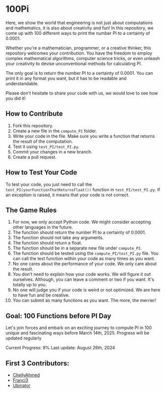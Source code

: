 # 100Pi

Here, we show the world that engineering is not just about computations and mathematics, it is also about creativity and fun! In this repository, we come up with 100 different ways to print the number PI to a certainty of 0.0001.

Whether you're a mathematician, programmer, or a creative thinker, this repository welcomes your contribution. You have the freedom to employ complex mathematical algorithms, computer science tricks, or even unleash your creativity to devise unconventional methods for calculating PI.

The only goal is to return the number PI to a certainty of 0.0001. You can print it in any format you want, but it has to be readable and understandable.

Please don't hesitate to share your code with us, we would love to see how you did it!

## How to Contribute

1. Fork this repository.
2. Create a new file in the `compute_PI` folder.
3. Write your code in the file. Make sure you write a function that returns the result of the computation.
4. Test it using `test_PI/test_PI.py`.
5. Commit your changes in a new branch.
6. Create a pull request.

## How to Test Your Code

To test your code, you just need to call the `test_PI(yourFunctionThatReturnsFloat())` function in `test_PI/test_PI.py`. If an exception is raised, it means that your code is not correct.

## The Game Rules

1. For now, we only accept Python code. We might consider accepting other languages in the future.
2. The function should return the number PI to a certainty of 0.0001.
3. The function should not take any arguments.
4. The function should return a float.
5. The function should be in a separate new file under `compute_PI`.
6. The function should be tested using the `compute_PI/test_PI.py` file. You can call the test function within your code as many times as you want.
7. No one cares about the performance of your code. We only care about the result.
8. You don't need to explain how your code works. We will figure it out ourselves. Although, you can leave a comment or two if you want. It's totally up to you.
9. No one will judge you if your code is weird or not optimized. We are here to have fun and be creative.
10. You can submit as many functions as you want. The more, the merrier!

## Goal: 100 Functions before PI Day
Let's join forces and embark on an exciting journey to compute PI in 100 unique and fascinating ways before March 14th, 2025. Progress will be updated regularly

Current Progress: 9%
Last update: August 26th, 2024

## First 3 Contributors:
- [ChellyAhmed](https://github.com/ChellyAhmed)
- [Franci3](https://github.com/franci3/)
- [Ubinator](https://github.com/ubinator)
